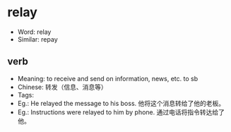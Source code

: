 # relay

- Word: relay
- Similar: repay

## verb

- Meaning: to receive and send on information, news, etc. to sb
- Chinese: 转发（信息、消息等）
- Tags: 
- Eg.: He relayed the message to his boss. 他将这个消息转给了他的老板。
- Eg.: Instructions were relayed to him by phone. 通过电话将指令转达给了他。

